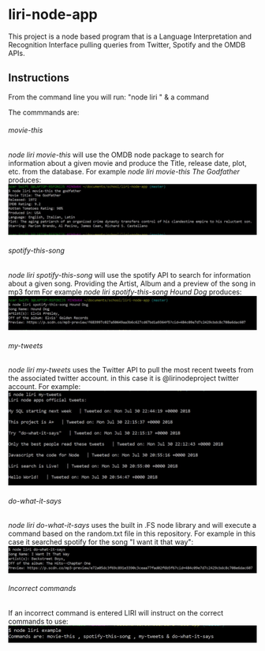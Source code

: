 # liri-node-app

This project is a node based program that is a Language Interpretation and Recognition Interface pulling queries from Twitter, Spotify and the OMDB APIs.

## Instructions

From the command line you will run: "node liri " & a command

The commmands are:

###### movie-this

*node liri movie-this* will use the OMDB node package to search for information about a given movie and produce the Title, release date, plot, etc. from the database. 
For example *node liri movie-this The Godfather* produces:
![Movie this example](./images/movie-this.JPG)

###### spotify-this-song

*node liri spotify-this-song* will use the spotify API to search for information about a given song. Providing the Artist, Album and a preview of the song in mp3 form
For example *node liri spotify-this-song Hound Dog* produces:
![Spotify example](./images/spotify-this.JPG)

###### my-tweets

*node liri my-tweets* uses the Twitter API to pull the most recent tweets from the associated twitter account. in this case it is @lirinodeproject twitter account.
For example: 
![Twitter example](./images/twitter-this.JPG)

###### do-what-it-says
*node liri do-what-it-says* uses the built in .FS node library and will execute a command based on the random.txt file in this repository. 
For example in this case it searched spotify for the song "I want it that way":
![random example](./images/do-what-it-says.JPG) 

###### Incorrect commands
If an incorrect command is entered LIRI will instruct on the correct commands to use:
![incorrect example](./images/incorrect.JPG)


